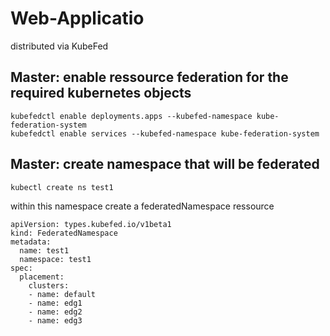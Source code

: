 # Web-Applicatio
distributed via KubeFed

## Master: enable ressource federation for the required kubernetes objects
```
kubefedctl enable deployments.apps --kubefed-namespace kube-federation-system
kubefedctl enable services --kubefed-namespace kube-federation-system
```

## Master: create namespace that will be federated
```
kubectl create ns test1
```
within this namespace create a federatedNamespace ressource
```
apiVersion: types.kubefed.io/v1beta1
kind: FederatedNamespace
metadata:
  name: test1
  namespace: test1
spec:
  placement:
    clusters:
    - name: default
    - name: edg1
    - name: edg2
    - name: edg3
```

